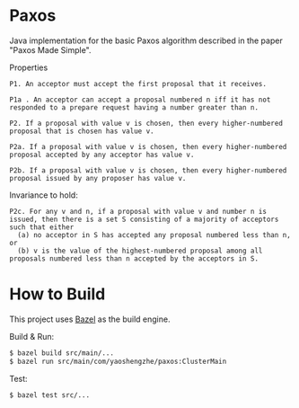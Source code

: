 # Paxos

Java implementation for the basic Paxos algorithm described in the paper "Paxos Made Simple".

Properties

```
P1. An acceptor must accept the first proposal that it receives.
```

```
P1a . An acceptor can accept a proposal numbered n iff it has not responded to a prepare request having a number greater than n.
```

```
P2. If a proposal with value v is chosen, then every higher-numbered proposal that is chosen has value v.
```

```
P2a. If a proposal with value v is chosen, then every higher-numbered proposal accepted by any acceptor has value v.
```

```
P2b. If a proposal with value v is chosen, then every higher-numbered proposal issued by any proposer has value v.
```

Invariance to hold:

```
P2c. For any v and n, if a proposal with value v and number n is issued, then there is a set S consisting of a majority of acceptors such that either
  (a) no acceptor in S has accepted any proposal numbered less than n, or
  (b) v is the value of the highest-numbered proposal among all proposals numbered less than n accepted by the acceptors in S.
```

# How to Build

This project uses [Bazel](https://www.bazel.build) as the build engine.


Build & Run:

``` bash
$ bazel build src/main/...
$ bazel run src/main/com/yaoshengzhe/paxos:ClusterMain
```

Test:

``` bash
$ bazel test src/...
```
